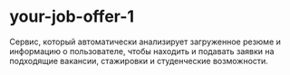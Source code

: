 # your-job-offer-1
Сервис, который автоматически анализирует загруженное резюме и информацию о пользователе, чтобы находить и подавать заявки на подходящие вакансии, стажировки и студенческие возможности.
